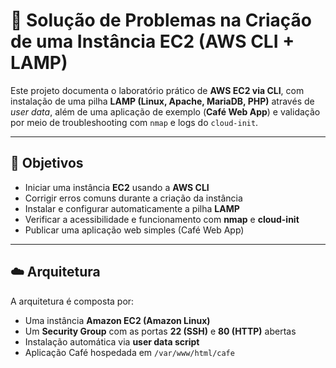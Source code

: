 # 🧩 Solução de Problemas na Criação de uma Instância EC2 (AWS CLI + LAMP)

Este projeto documenta o laboratório prático de **AWS EC2 via CLI**, com instalação de uma pilha **LAMP (Linux, Apache, MariaDB, PHP)** através de *user data*, além de uma aplicação de exemplo (**Café Web App**) e validação por meio de troubleshooting com `nmap` e logs do `cloud-init`.

---

## 🎯 Objetivos

- Iniciar uma instância **EC2** usando a **AWS CLI**  
- Corrigir erros comuns durante a criação da instância  
- Instalar e configurar automaticamente a pilha **LAMP**  
- Verificar a acessibilidade e funcionamento com **nmap** e **cloud-init**  
- Publicar uma aplicação web simples (Café Web App)

---

## ☁️ Arquitetura

A arquitetura é composta por:
- Uma instância **Amazon EC2 (Amazon Linux)**  
- Um **Security Group** com as portas **22 (SSH)** e **80 (HTTP)** abertas  
- Instalação automática via **user data script**  
- Aplicação Café hospedada em `/var/www/html/cafe`
